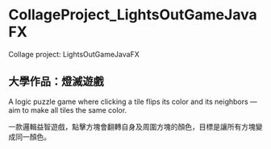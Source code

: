 # CollageProject_LightsOutGameJavaFX
Collage project: LightsOutGameJavaFX

大學作品：燈滅遊戲
---
A logic puzzle game where clicking a tile flips its color and its neighbors — aim to make all tiles the same color.

一款邏輯益智遊戲，點擊方塊會翻轉自身及周圍方塊的顏色，目標是讓所有方塊變成同一顏色。
